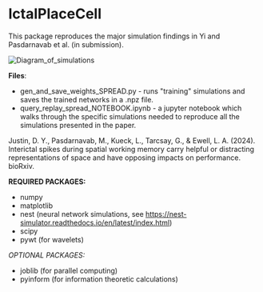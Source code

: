 # IctalPlaceCell
This package reproduces the major simulation findings in Yi and Pasdarnavab et al. (in submission). 

![Diagram_of_simulations](https://github.com/user-attachments/assets/dbe13b78-6c86-4517-9bf5-fc5b8c319c7c)

**Files**:
- gen_and_save_weights_SPREAD.py - runs "training" simulations and saves the trained networks in a .npz file.
- query_replay_spread_NOTEBOOK.ipynb - a jupyter notebook which walks through the specific simulations needed to reproduce all the simulations presented in the paper. 

Justin, D. Y., Pasdarnavab, M., Kueck, L., Tarcsay, G., & Ewell, L. A. (2024). Interictal spikes during spatial working memory carry helpful or distracting representations of space and have opposing impacts on performance. bioRxiv.

**REQUIRED PACKAGES:**
- numpy
- matplotlib
- nest (neural network simulations, see https://nest-simulator.readthedocs.io/en/latest/index.html)
- scipy
- pywt (for wavelets)

_OPTIONAL PACKAGES:_
- joblib (for parallel computing)
- pyinform (for information theoretic calculations)
